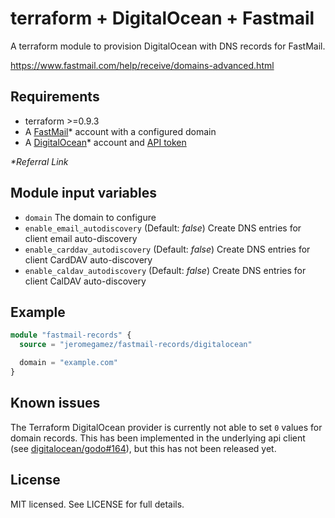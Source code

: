 # terraform + DigitalOcean + Fastmail

A terraform module to provision DigitalOcean with
DNS records for FastMail.

https://www.fastmail.com/help/receive/domains-advanced.html

## Requirements

- terraform >=0.9.3
- A [FastMail](https://www.fastmail.com/?STKI=11902097)* account with
  a configured domain
- A [DigitalOcean](https://m.do.co/c/63b17903e50d)* account and
  [API token](https://cloud.digitalocean.com/settings/api/tokens)

_*Referral Link_

## Module input variables

- `domain` The domain to configure
- `enable_email_autodiscovery` (Default: _false_)
   Create DNS entries for client email auto-discovery
- `enable_carddav_autodiscovery` (Default: _false_)
   Create DNS entries for client CardDAV auto-discovery
- `enable_caldav_autodiscovery` (Default: _false_)
   Create DNS entries for client CalDAV auto-discovery

## Example

```tf
module "fastmail-records" {
  source = "jeromegamez/fastmail-records/digitalocean"

  domain = "example.com"
}
```

## Known issues

The Terraform DigitalOcean provider is currently not able to set `0` values for domain records.
This has been implemented in the underlying api client
(see [digitalocean/godo#164](https://github.com/digitalocean/godo/pull/164)), but this has not
been released yet.

## License

MIT licensed. See LICENSE for full details.
